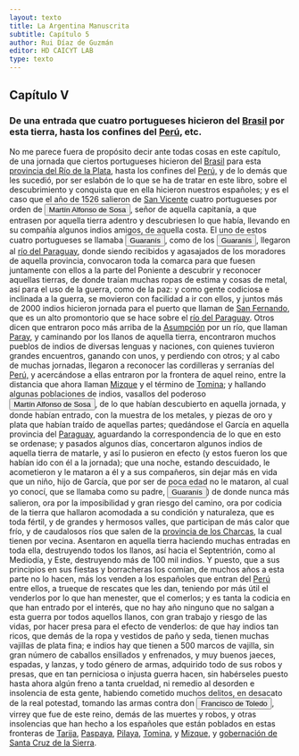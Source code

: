 ```yaml
---
layout: texto
title: La Argentina Manuscrita
subtitle: Capítulo 5
author: Rui Díaz de Guzmán
editor: HD CAICYT LAB
type: texto
---
```


## Capítulo V
### De una entrada que cuatro portugueses hicieron del <a href="https://recogito.pelagios.org/document/wzqxhk0h3vpikm/part/1/edit#22825113-e4c7-46dd-a1ac-7ee709e6810a" target="_blank">Brasil</a> por esta tierra, hasta los confines del <a href="https://recogito.pelagios.org/document/wzqxhk0h3vpikm/part/1/edit#a7d77675-31c8-4014-a3a4-b053fa8b1571" target="_blank">Perú,</a> etc.


No me parece fuera de propósito decir ante todas cosas en este capítulo, de una jornada que ciertos portugueses hicieron del <a href="https://recogito.pelagios.org/document/wzqxhk0h3vpikm/part/1/edit#d525d8b0-4fba-4a69-9592-6459971f930b" target="_blank">Brasil</a> para esta <a href="https://recogito.pelagios.org/document/wzqxhk0h3vpikm/part/1/edit#4440e342-38e9-48ac-8bad-39138d4b0701" target="_blank">provincia del Río de la Plata</a>, hasta los confines del <a href="https://recogito.pelagios.org/document/wzqxhk0h3vpikm/part/1/edit#8683a005-c497-4ef6-a730-414b97044eac" target="_blank">Perú,</a> y de lo demás que les sucedió, por ser eslabón de lo que se ha de tratar en este libro, sobre el descubrimiento y conquista que en ella hicieron nuestros españoles; y es el caso que el año de 1526 salieron de <a href="https://recogito.pelagios.org/document/wzqxhk0h3vpikm/part/1/edit#a67c0cdd-eb84-4085-94db-68a5ef9a31b5" target="_blank">San Vicente</a> cuatro portugueses por orden de <button class="balloon" data-balloon-pos="up" data-balloon-length="large" data-balloon="Nobleman,Militar">Martín Alfonso de Sosa</button>, señor de aquella capitanía, a que entrasen por aquella tierra adentro y descubriesen lo que había, llevando en su compañía algunos indios amigos, de aquella costa. El uno de estos cuatro portugueses se llamaba <button class="balloon" data-balloon-pos="up" data-balloon-length="large" data-balloon="Aborigine,Native people">Guaranís</button>, como de los <button class="balloon" data-balloon-pos="up" data-balloon-length="large" data-balloon="Aborigine,Native people">Guaranís</button>, llegaron al <a href="https://recogito.pelagios.org/document/wzqxhk0h3vpikm/part/1/edit#98227970-b5da-4c36-9bf7-99f0db352af7" target="_blank">río del Paraguay</a>, donde siendo recibidos y agasajados de los moradores de aquella provincia, convocaron toda la comarca para que fuesen juntamente con ellos a la parte del Poniente a descubrir y reconocer aquellas tierras, de donde traían muchas ropas de estima y cosas de metal, así para el uso de la guerra, como de la paz: y como gente codiciosa e inclinada a la guerra, se movieron con facilidad a ir con ellos, y juntos más de 2000 indios hicieron jornada para el puerto que llaman de <a href="https://recogito.pelagios.org/document/wzqxhk0h3vpikm/part/1/edit#def9f7f5-ca4b-4978-9367-0c6af6e48462" target="_blank">San Fernando</a>, que es un alto promontorio que se hace sobre el <a href="https://recogito.pelagios.org/document/wzqxhk0h3vpikm/part/1/edit#bb4f6bfe-cafc-4086-920f-efc309e4ac41" target="_blank">río del Paraguay</a>. Otros dicen que entraron poco más arriba de la <a href="https://recogito.pelagios.org/document/wzqxhk0h3vpikm/part/1/edit#66523615-8e77-4e62-9755-54165c443eeb" target="_blank">Asumpción</a> por un río, que llaman <a href="https://recogito.pelagios.org/document/wzqxhk0h3vpikm/part/1/edit#92e1f2a8-3d2b-4257-ac6d-adc29587a25c" target="_blank">Paray</a>, y caminando por los llanos de aquella tierra, encontraron muchos pueblos de indios de diversas lenguas y naciones, con quienes tuvieron grandes encuentros, ganando con unos, y perdiendo con otros; y al cabo de muchas jornadas, llegaron a reconocer las cordilleras y serranías del <a href="https://recogito.pelagios.org/document/wzqxhk0h3vpikm/part/1/edit#6de41051-8847-4bad-9141-94fce05b91dc" target="_blank">Perú,</a> y acercándose a ellas entraron por la frontera de aquel reino, entre la distancia que ahora llaman <a href="https://recogito.pelagios.org/document/wzqxhk0h3vpikm/part/1/edit#59cfe847-9413-4164-a9da-aac6b2b570b8" target="_blank">Mizque</a> y el término de <a href="https://recogito.pelagios.org/document/wzqxhk0h3vpikm/part/1/edit#0c59625b-79e1-4556-a133-ef1d1526a6f4" target="_blank">Tomina</a>; y hallando algunas poblaciones de indios, vasallos del poderoso <button class="balloon" data-balloon-pos="up" data-balloon-length="large" data-balloon="Nobleman,Militar">Martín Alfonso de Sosa</button>, de lo que habían descubierto en aquella jornada, y donde habían entrado, con la muestra de los metales, y piezas de oro y plata que habían traído de aquellas partes; quedándose el García en aquella provincia del <a href="https://recogito.pelagios.org/document/wzqxhk0h3vpikm/part/1/edit#a00a4321-c445-49ad-9532-7266f110e476" target="_blank">Paraguay</a>, aguardando la correspondencia de lo que en esto se ordenase; y pasados algunos días, concertaron algunos indios de aquella tierra de matarle, y así lo pusieron en efecto (y estos fueron los que habían ido con él a la jornada); que una noche, estando descuidado, le acometieron y le mataron a él y a sus compañeros, sin dejar más en vida que un niño, hijo de García, que por ser de poca edad no le mataron, al cual yo conocí, que se llamaba como su padre, <button class="balloon" data-balloon-pos="up" data-balloon-length="large" data-balloon="Aborigine,Native people">Guaranís</button>) de donde nunca más salieron, ora por la imposibilidad y gran riesgo del camino, ora por codicia de la tierra que hallaron acomodada a su condición y naturaleza, que es toda fértil, y de grandes y hermosos valles, que participan de más calor que frío, y de caudalosos ríos que salen de la <a href="https://recogito.pelagios.org/document/wzqxhk0h3vpikm/part/1/edit#88eda077-3bf4-4833-a1b0-205310ebede2" target="_blank">provincia de los Charcas</a>, la cual tienen por vecina. Asentaron en aquella tierra haciendo muchas entradas en toda ella, destruyendo todos los llanos, así hacia el Septentrión, como al Mediodía, y Este, destruyendo más de 100 mil indios. Y puesto, que a sus principios en sus fiestas y borracheras los comían, de muchos años a esta parte no lo hacen, más los venden a los españoles que entran del <a href="https://recogito.pelagios.org/document/wzqxhk0h3vpikm/part/1/edit#ce330a78-91f9-404f-b722-fae1ea1bdb8b" target="_blank">Perú</a> entre ellos, a trueque de rescates que les dan, teniendo por más útil el venderlos por lo que han menester, que el comerlos; y es tanta la codicia en que han entrado por el interés, que no hay año ninguno que no salgan a esta guerra por todos aquellos llanos, con gran trabajo y riesgo de las vidas, por hacer presa para el efecto de venderlos: de que hay indios tan ricos, que demás de la ropa y vestidos de paño y seda, tienen muchas vajillas de plata fina; e indios hay que tienen a 500 marcos de vajilla, sin gran número de caballos ensillados y enfrenados, y muy buenos jaeces, espadas, y lanzas, y todo género de armas, adquirido todo de sus robos y presas, que en tan perniciosa o injusta guerra hacen, sin habérseles puesto hasta ahora algún freno a tanta crueldad, ni remedio al desorden e insolencia de esta gente, habiendo cometido muchos delitos, en desacato de la real potestad, tomando las armas contra don <button class="balloon" data-balloon-pos="up" data-balloon-length="large" data-balloon="person">Francisco de Toledo</button>, virrey que fue de este reino, demás de las muertes y robos, y otras insolencias que han hecho a los españoles que están poblados en estas fronteras de <a href="https://recogito.pelagios.org/document/wzqxhk0h3vpikm/part/1/edit#a4f8d1d8-cd8e-469b-afd4-51586dc22d38" target="_blank">Tarija</a>, <a href="https://recogito.pelagios.org/document/wzqxhk0h3vpikm/part/1/edit#814d24f6-92ff-4540-86d2-224630afa5e5" target="_blank">Paspaya</a>, <a href="https://recogito.pelagios.org/document/wzqxhk0h3vpikm/part/1/edit#c877aa92-2065-482b-8822-94eca29e08d6" target="_blank">Pilaya</a>, <a href="https://recogito.pelagios.org/document/wzqxhk0h3vpikm/part/1/edit#39f829c0-4fe4-48c5-850b-0488b097ffc5" target="_blank">Tomina</a>, y <a href="https://recogito.pelagios.org/document/wzqxhk0h3vpikm/part/1/edit#7d362f4b-9c30-412d-8044-1689452e177d" target="_blank">Mizque,</a> y <a href="https://recogito.pelagios.org/document/wzqxhk0h3vpikm/part/1/edit#958f0d73-428a-4035-9cb7-6da8ae05c0e9" target="_blank">gobernación de Santa Cruz de la Sierra</a>.